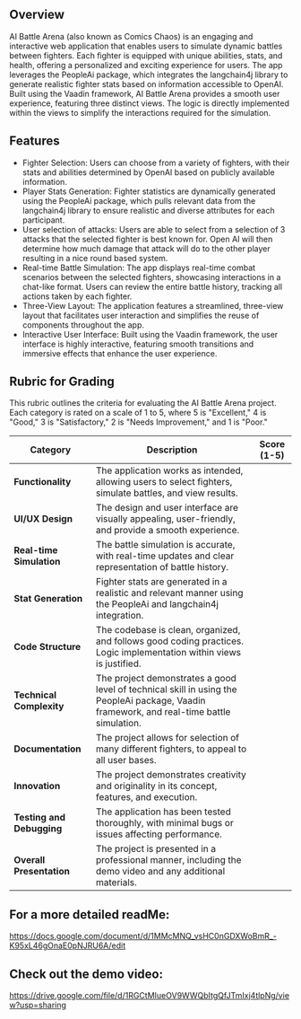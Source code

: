 ## Overview


AI Battle Arena (also known as Comics Chaos) is an engaging and interactive web application that enables users to simulate dynamic battles between fighters. Each fighter is equipped with unique abilities, stats, and health, offering a personalized and exciting experience for users. The app leverages the PeopleAi package, which integrates the langchain4j library to generate realistic fighter stats based on information accessible to OpenAI. Built using the Vaadin framework, AI Battle Arena provides a smooth user experience, featuring three distinct views. The logic is directly implemented within the views to simplify the interactions required for the simulation.

## Features


- Fighter Selection: Users can choose from a variety of fighters, with their stats and abilities determined by OpenAI based on publicly available information.
- Player Stats Generation: Fighter statistics are dynamically generated using the PeopleAi package, which pulls relevant data from the langchain4j library to ensure realistic and diverse attributes for each participant.
- User selection of attacks: Users are able to select from a selection of 3 attacks that the selected fighter is best known for. Open AI will then determine how much damage that attack will do to the other player resulting in a nice round based system.
- Real-time Battle Simulation: The app displays real-time combat scenarios between the selected fighters, showcasing interactions in a chat-like format. Users can review the entire battle history, tracking all actions taken by each fighter.
- Three-View Layout: The application features a streamlined, three-view layout that facilitates user interaction and simplifies the reuse of components throughout the app.
- Interactive User Interface: Built using the Vaadin framework, the user interface is highly interactive, featuring smooth transitions and immersive effects that enhance the user experience.


## Rubric for Grading

This rubric outlines the criteria for evaluating the AI Battle Arena project. Each category is rated on a scale of 1 to 5, where 5 is "Excellent," 4 is "Good," 3 is "Satisfactory," 2 is "Needs Improvement," and 1 is "Poor."

| **Category**                | **Description**                                                                                         | **Score (1-5)** |
|-----------------------------|---------------------------------------------------------------------------------------------------------|----------------|
| **Functionality**            | The application works as intended, allowing users to select fighters, simulate battles, and view results.|                |
| **UI/UX Design**             | The design and user interface are visually appealing, user-friendly, and provide a smooth experience.     |                |
| **Real-time Simulation**     | The battle simulation is accurate, with real-time updates and clear representation of battle history.     |                |
| **Stat Generation**          | Fighter stats are generated in a realistic and relevant manner using the PeopleAi and langchain4j integration.|                |
| **Code Structure**           | The codebase is clean, organized, and follows good coding practices. Logic implementation within views is justified.|                |
| **Technical Complexity**     | The project demonstrates a good level of technical skill in using the PeopleAi package, Vaadin framework, and real-time battle simulation.|                |
| **Documentation**            | The project allows for selection of many different fighters, to appeal to all user bases.      |                |
| **Innovation**               | The project demonstrates creativity and originality in its concept, features, and execution.             |                |
| **Testing and Debugging**    | The application has been tested thoroughly, with minimal bugs or issues affecting performance.            |                |
| **Overall Presentation**     | The project is presented in a professional manner, including the demo video and any additional materials.  |                |


## For a more detailed readMe:
https://docs.google.com/document/d/1MMcMNQ_vsHC0nGDXWoBmR_-K95xL46gOnaE0pNJRU6A/edit


## Check out the demo video:
https://drive.google.com/file/d/1RGCtMIueOV9WWQbItgQfJTmIxj4tlpNg/view?usp=sharing
